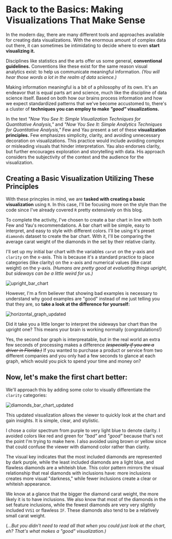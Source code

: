 # Back to the Basics: Making Visualizations That Make Sense

In the modern day, there are many different tools and approaches available for creating data visualizations. With the enormous amount of complex data out there, it can sometimes be intimidating to decide where to even **start visualizing it.**

Disciplines like statistics and the arts offer us some general, **conventional guidelines.** Conventions like these exist for the same reason visual analytics exist: to help us communicate meaningful information. *(You will hear those words a lot in the realm of data science.)*

Making information meaningful is a bit of a philosophy of its own. It's an endeavor that is equal parts art and science, much like the discipline of data science itself. Based on both how our brains process information and how we expect standardized patterns that we've become accustomed to, there's a cluster of **techniques you can employ to make *"good"* visualizations.**

In the text *"Now You See It: Simple Visualization Techniques for Quantitative Analysis,"* and *"Now You See It: Simple Analytics Techniques for Quantitative Analysis,"* Few and Yau present a set of these **visualization principles.** Few emphasizes simplicity, clarity, and avoiding unnecessary decoration on visualizations. This practice would include avoiding complex or misleading visuals that hinder interpretation. Yau also endorses clarity, but further encourages exploration and storytelling with data. His approach considers the subjectivity of the context and the audience for the visualization.

## Creating a Basic Visualization Utilizing These Principles

With these princples in mind, we are **tasked with creating a basic visualization** using `R`. In this case, I'll be focusing more on the style than the code since I've already covered `R` pretty extensively on this blog.

To complete the activity, I've chosen to create a bar chart in line with both Few and Yau's recommendations. A bar chart will be simple, easy to interpret, and easy to style with different colors. I'll be using `R`'s preset `diamonds` dataset to create the bar chart. With it, I'll be comparing the average carat weight of the diamonds in the set by their relative clarity.

I'll set up my initial bar chart with the variables `carat` on the y-axis and `clarity` on the x-axis. This is because it's a standard practice to place categories (like clarity) on the x-axis and numerical values (like carat weight) on the y-axis. *(Humans are pretty good at evaluating things upright, but sideways can be a little weird for us.)*

![upright_bar_chart](https://github.com/user-attachments/assets/437a02cd-50ba-490b-95cb-b74bf478f137)


However, I'm a firm believer that showing bad examples is necessary to understand why good examples are "good" instead of me just telling you that they are, so **take a look at the difference for yourself:**

![horizontal_graph_updated](https://github.com/user-attachments/assets/c39dd3ea-bcd2-44a5-8ef7-1907cb035881)


Did it take you a little longer to interpret the sideways bar chart than the upright one? This means your brain is working normally (congratulations!)

Yes, the second bar graph is interpreatable, but in the real world an extra few seconds of processing makes a difference ~~*(especially if you are a driver in Florida.)*~~ If you wanted to purchase a product or service from two different companies and you only had a few seconds to glance at each graph, which would you pick to spend your time and money on?

## Now, let's make the first chart better:
We'll approach this by adding some color to visually differentiate the `clarity` categories:

![diamonds_bar_chart_updated](https://github.com/user-attachments/assets/55d90ace-63ce-4d42-b0c5-3bc93ca581d9)


This updated visualization allows the viewer to quickly look at the chart and gain insights. It is simple, clear, and stylistic.

I chose a color spectrum from purple to very light blue to denote clarity. I avoided colors like red and green for *"bad"* and *"good"* because that's not the point I'm trying to make here. I also avoided using brown or yellow since that could confuse the viewer with diamond color rather than clarity.

The visual key indicates that the most included diamonds are represented by dark purple, while the least included diamonds are a light blue, and flawless diamonds are a whiteish blue. This color pattern mirrors the visual relationship that real diamonds with inclusions have: more inclusions creates more visual "darkness," while fewer inclusions create a clear or whiteish appearance.

We know at a glance that the bigger the diamond carat weight, the more likely it is to have inclusions. We also know that most of the diamonds in the set feature inclusions, while the fewest diamonds are very very slightly included `VVS1` or flawless `IF`. These diamonds also tend to be a relatively small carat weight.

(*...But you didn't need to read all that when you could just look at the chart, eh? That's what makes a "good" visualization.)*
